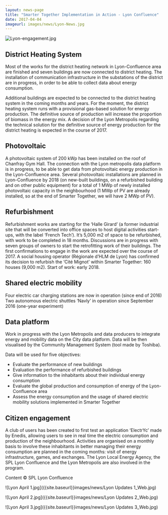```yaml
---
layout: news-page
title: "Smarter Together Implementation in Action - Lyon Confluence"
date: 2017-04-04
imageurl: images/news/Lyon-News.jpg
---
```


![Lyon-engagement.jpg]({{site.baseurl}}images/news/Lyon_Citizen_Web.jpg)

<div class="multiline">
 <h2><span class="ornament-news">District Heating System</span></h2>
</div>
Most of the works for the district heating network in Lyon-Confluence area are finished and seven buildings are now connected to district heating. The installation of communication infrastructure in the substations of the district are in progress, in order to be able to collect data about energy consumption.

Additional buildings are expected to be connected to the district heating system in the coming months and years. For the moment, the district heating system runs with a provisional gas-based solution for energy production. The definitive source of production will increase the proportion of biomass in the energy mix. A decision of the Lyon Metropolis regarding the technical solution for the definitive source of energy production for the district heating is expected in the course of 2017.

<div class="multiline">
 <h2><span class="ornament-news">Photovoltaic</span></h2>
</div>
A photovoltaic system of 200 kWp has been installed on the roof of Chanfray Gym Hall. The connection with the Lyon metropolis data platform is in progress, to be able to get data from photovoltaic energy production in the Lyon-Confluence area. Several photovoltaic installations are planned in Lyon-Confluence by 2018 (on new-built buildings, on a refurbished building and on other public equipment) for a total of 1 MWp of newly installed photovoltaic capacity in the neighbourhood (1 MWp of PV are already installed, so at the end of Smarter Together, we will have 2 MWp of PV).

<div class="multiline">
 <h2><span class="ornament-news">Refurbishment</span></h2>
</div>
Refurbishment works are starting for the ‘Halle Girard’ (a former industrial site that will be converted into office spaces to host digital activities start-ups, with the label ‘French Tech’). It’s 5,000 m2 of space to be refurbished, with work to be completed in 18 months. Discussions are in progress with seven groups of owners to start the retrofitting work of their buildings. The first confirmations to engage in the work are expected over the course of 2017. A social housing operator (Régionale d’HLM de Lyon) has confirmed its decision to refurbish the ‘Cité Mignot’ within Smarter Together: 160 houses (9,000 m2).
Start of work: early 2018.

<div class="multiline">
 <h2><span class="ornament-news">Shared electric mobility</span></h2>
</div>
Four electric car charging stations are now in operation (since end of 2016)
Two autonomous electric shuttles ‘Navly’ in operation since September 2016 (one-year experiment)

<div class="multiline">
 <h2><span class="ornament-news">Data platform</span></h2>
</div>
Work in progress with the Lyon Metropolis and data producers to integrate energy and mobility data on the City data platform. Data will be then visualised by the Community Management System (tool made by Toshiba).

Data will be used for five objectives:

- Evaluate the performance of new buildings
- Evaluation the performance of refurbished buildings
- Give information to the inhabitants about their individual energy consumption
- Evaluate the global production and consumption of energy of the Lyon-Confluence area
- Assess the energy consumption and the usage of shared electric mobility solutions implemented in Smarter Together

<div class="multiline">
 <h2><span class="ornament-news">Citizen engagement</span></h2>
</div>
A club of users has been created to first test an application ‘ElectrYc’ made by Enedis, allowing users to see in real time the electric consumption and production of the neighbourhood. Activities are organised on a monthly basis to involve these inhabitants in better managing their energy consumption are planned in the coming months: visit of energy infrastructure, games, and exchanges. The Lyon Local Energy Agency, the SPL Lyon Confluence and the Lyon Metropolis are also involved in the program.

Content © SPL Lyon Confluence

![Lyon April 1.jpg]({{site.baseurl}}images/news/Lyon Updates 1_Web.jpg)

![Lyon April 2.jpg]({{site.baseurl}}images/news/Lyon Updates 2_Web.jpg)

![Lyon April 3.jpg]({{site.baseurl}}images/news/Lyon Updates 3_Web.jpg)
